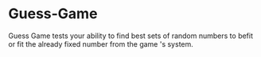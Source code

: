 # Guess-Game
Guess Game tests your ability to find best sets of random numbers to befit or fit the already fixed number from the game 's system.
